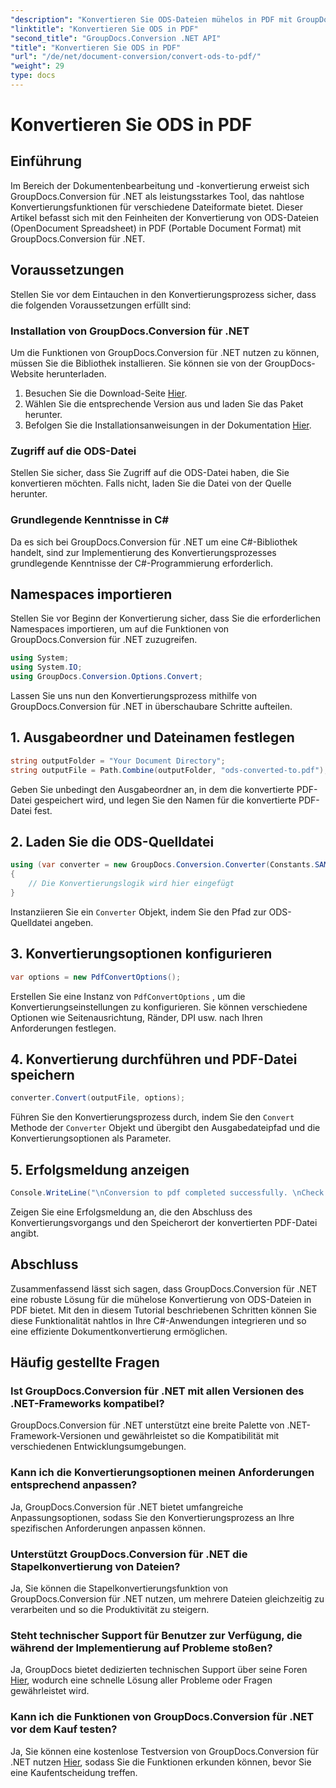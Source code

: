 ```yaml
---
"description": "Konvertieren Sie ODS-Dateien mühelos in PDF mit GroupDocs.Conversion für .NET. Umfassendes Tutorial mit Schritt-für-Schritt-Anleitung."
"linktitle": "Konvertieren Sie ODS in PDF"
"second_title": "GroupDocs.Conversion .NET API"
"title": "Konvertieren Sie ODS in PDF"
"url": "/de/net/document-conversion/convert-ods-to-pdf/"
"weight": 29
type: docs
---
```

# Konvertieren Sie ODS in PDF

## Einführung
Im Bereich der Dokumentenbearbeitung und -konvertierung erweist sich GroupDocs.Conversion für .NET als leistungsstarkes Tool, das nahtlose Konvertierungsfunktionen für verschiedene Dateiformate bietet. Dieser Artikel befasst sich mit den Feinheiten der Konvertierung von ODS-Dateien (OpenDocument Spreadsheet) in PDF (Portable Document Format) mit GroupDocs.Conversion für .NET. 
## Voraussetzungen
Stellen Sie vor dem Eintauchen in den Konvertierungsprozess sicher, dass die folgenden Voraussetzungen erfüllt sind:
### Installation von GroupDocs.Conversion für .NET
Um die Funktionen von GroupDocs.Conversion für .NET nutzen zu können, müssen Sie die Bibliothek installieren. Sie können sie von der GroupDocs-Website herunterladen.
1. Besuchen Sie die Download-Seite [Hier](https://releases.groupdocs.com/conversion/net/).
2. Wählen Sie die entsprechende Version aus und laden Sie das Paket herunter.
3. Befolgen Sie die Installationsanweisungen in der Dokumentation [Hier](https://tutorials.groupdocs.com/conversion/net/).
### Zugriff auf die ODS-Datei
Stellen Sie sicher, dass Sie Zugriff auf die ODS-Datei haben, die Sie konvertieren möchten. Falls nicht, laden Sie die Datei von der Quelle herunter.
### Grundlegende Kenntnisse in C#
Da es sich bei GroupDocs.Conversion für .NET um eine C#-Bibliothek handelt, sind zur Implementierung des Konvertierungsprozesses grundlegende Kenntnisse der C#-Programmierung erforderlich.

## Namespaces importieren
Stellen Sie vor Beginn der Konvertierung sicher, dass Sie die erforderlichen Namespaces importieren, um auf die Funktionen von GroupDocs.Conversion für .NET zuzugreifen.

```csharp
using System;
using System.IO;
using GroupDocs.Conversion.Options.Convert;
```

Lassen Sie uns nun den Konvertierungsprozess mithilfe von GroupDocs.Conversion für .NET in überschaubare Schritte aufteilen.

## 1. Ausgabeordner und Dateinamen festlegen
```csharp
string outputFolder = "Your Document Directory";
string outputFile = Path.Combine(outputFolder, "ods-converted-to.pdf");
```
Geben Sie unbedingt den Ausgabeordner an, in dem die konvertierte PDF-Datei gespeichert wird, und legen Sie den Namen für die konvertierte PDF-Datei fest.
## 2. Laden Sie die ODS-Quelldatei
```csharp
using (var converter = new GroupDocs.Conversion.Converter(Constants.SAMPLE_ODS))
{
    // Die Konvertierungslogik wird hier eingefügt
}
```
Instanziieren Sie ein `Converter` Objekt, indem Sie den Pfad zur ODS-Quelldatei angeben.
## 3. Konvertierungsoptionen konfigurieren
```csharp
var options = new PdfConvertOptions();
```
Erstellen Sie eine Instanz von `PdfConvertOptions` , um die Konvertierungseinstellungen zu konfigurieren. Sie können verschiedene Optionen wie Seitenausrichtung, Ränder, DPI usw. nach Ihren Anforderungen festlegen.
## 4. Konvertierung durchführen und PDF-Datei speichern
```csharp
converter.Convert(outputFile, options);
```
Führen Sie den Konvertierungsprozess durch, indem Sie den `Convert` Methode der `Converter` Objekt und übergibt den Ausgabedateipfad und die Konvertierungsoptionen als Parameter.
## 5. Erfolgsmeldung anzeigen
```csharp
Console.WriteLine("\nConversion to pdf completed successfully. \nCheck output in {0}", outputFolder);
```
Zeigen Sie eine Erfolgsmeldung an, die den Abschluss des Konvertierungsvorgangs und den Speicherort der konvertierten PDF-Datei angibt.

## Abschluss
Zusammenfassend lässt sich sagen, dass GroupDocs.Conversion für .NET eine robuste Lösung für die mühelose Konvertierung von ODS-Dateien in PDF bietet. Mit den in diesem Tutorial beschriebenen Schritten können Sie diese Funktionalität nahtlos in Ihre C#-Anwendungen integrieren und so eine effiziente Dokumentkonvertierung ermöglichen.
## Häufig gestellte Fragen
### Ist GroupDocs.Conversion für .NET mit allen Versionen des .NET-Frameworks kompatibel?
GroupDocs.Conversion für .NET unterstützt eine breite Palette von .NET-Framework-Versionen und gewährleistet so die Kompatibilität mit verschiedenen Entwicklungsumgebungen.
### Kann ich die Konvertierungsoptionen meinen Anforderungen entsprechend anpassen?
Ja, GroupDocs.Conversion für .NET bietet umfangreiche Anpassungsoptionen, sodass Sie den Konvertierungsprozess an Ihre spezifischen Anforderungen anpassen können.
### Unterstützt GroupDocs.Conversion für .NET die Stapelkonvertierung von Dateien?
Ja, Sie können die Stapelkonvertierungsfunktion von GroupDocs.Conversion für .NET nutzen, um mehrere Dateien gleichzeitig zu verarbeiten und so die Produktivität zu steigern.
### Steht technischer Support für Benutzer zur Verfügung, die während der Implementierung auf Probleme stoßen?
Ja, GroupDocs bietet dedizierten technischen Support über seine Foren [Hier](https://forum.groupdocs.com/c/conversion/11), wodurch eine schnelle Lösung aller Probleme oder Fragen gewährleistet wird.
### Kann ich die Funktionen von GroupDocs.Conversion für .NET vor dem Kauf testen?
Ja, Sie können eine kostenlose Testversion von GroupDocs.Conversion für .NET nutzen [Hier](https://releases.groupdocs.com/), sodass Sie die Funktionen erkunden können, bevor Sie eine Kaufentscheidung treffen.